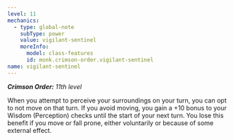 ```yaml
---
level: 11
mechanics:
  - type: global-note
    subType: power
    value: vigilant-sentinel
    moreInfo:
      model: class-features
      id: monk.crimson-order.vigilant-sentinel
name: vigilant-sentinel
---
```

_**Crimson Order:** 11th level_
When you attempt to perceive your surroundings on your turn, you can opt to not move on that turn. If you avoid moving, you gain a +10 bonus to your Wisdom (Perception) checks until the start of your next turn. You lose this benefit if you move or fall prone, either voluntarily or because of some external effect.